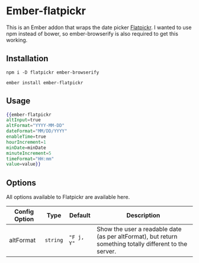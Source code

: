 # Ember-flatpickr

This is an Ember addon that wraps the date picker [Flatpickr](http://chmln.github.io/flatpickr/). I wanted to use npm instead of bower, so ember-browserify is also required to get this working.

## Installation

`npm i -D flatpickr ember-browserify`

`ember install ember-flatpickr`

## Usage

```hbs
{{ember-flatpickr
altInput=true
altFormat="YYYY-MM-DD"
dateFormat="MM/DD/YYYY"
enableTime=true
hourIncrement=1
minDate=minDate
minuteIncrement=5
timeFormat="HH:mm"
value=value}}
```

## Options

All options available to Flatpickr are available here. 

| Config Option |   Type   |    Default   | Description |
|---------------|----------|--------------|-------------|
| altFormat     | `string` |  `"F j, Y"`  |Show the user a readable date (as per altFormat), but return something totally different to the server.|



